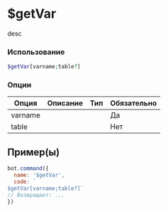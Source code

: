 # $getVar
desc
### Использование
```php
$getVar[varname;table?]
```

### Опции

| Опция | Описание | Тип | Обязательно |
|--------|-------------|------|----------|
| varname |  |  | Да | 
| table |  |  | Нет | 
## Пример(ы)

```javascript
bot.command({
  name: '$getVar',
  code: `
$getVar[varname;table?]`
// Возвращает: ...
})
```